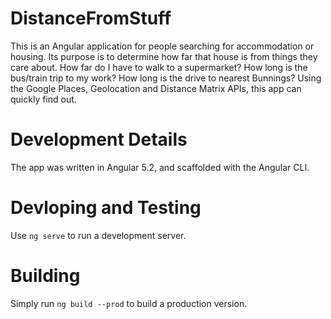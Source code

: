 # DistanceFromStuff

This is an Angular application for people searching for accommodation or housing. Its purpose is to determine how far that house is from things they care about. How far do I have to walk to a supermarket? How long is the bus/train trip to my work? How long is the drive to nearest Bunnings? Using the Google Places, Geolocation and Distance Matrix APIs, this app can quickly find out.

# Development Details
The app was written in Angular 5.2, and scaffolded with the Angular CLI.

# Devloping and Testing
Use `ng serve` to run a development server.

# Building
Simply run `ng build --prod` to build a production version.

